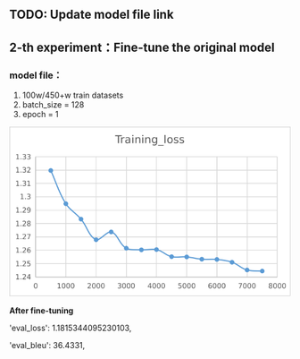 ## TODO: Update model file link

## 2-th experiment：Fine-tune the original model

### model file： 

1. 100w/450+w train datasets
2. batch_size = 128
3. epoch = 1

!["Training Loss"](test2.png)


__After fine-tuning__

'eval_loss': 1.1815344095230103, 

'eval_bleu': 36.4331,
